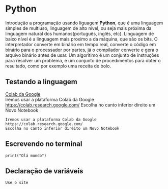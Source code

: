 # Python
Introdução a programação usando liguagem **Python**, que é uma linguagem simples de multiuso, linguagem de alto nível, ou seja mais próxima da linguagem natural dos humanos(português, inglês, etc). Linguagem de baixo nível é a linguagem mais proximo a da máquina, que são os bits. O interpretador converte em binário em tempo real, converte o código em binário para o processador por partes, já o compilador converte e gera o arquivo binário antes de usar.
Um algorítimo é um conjunto de instruções para resolver um problema, é um conjunto de procedimentos para obter o resultado, como por exemplo uma receita de bolo.

## Testando a linguagem
  [Colab da Google](https://colab.research.google.com/)  
  Iremos usar a plataforma Colab da Google https://colab.research.google.com/
  Escolha no canto inferior direito um Novo Notebook
  ~~~
  Iremos usar a plataforma Colab da Google https://colab.research.google.com/
  Escolha no canto inferior direito um Novo Notebook
  
  ~~~
## Escrevendo no terminal

  ~~~
  print("Olá mundo")
  ~~~
  
  
## Declaração de variáveis

  ~~~
  Use o site 
  ~~~
